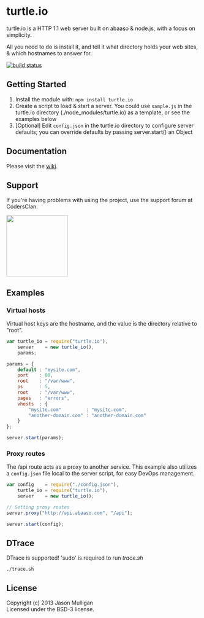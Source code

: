 # turtle.io

turtle.io is a HTTP 1.1 web server built on abaaso & node.js, with a focus on simplicity.

All you need to do is install it, and tell it what directory holds your web sites, & which hostnames to answer for.

[![build status](https://secure.travis-ci.org/avoidwork/turtle.io.png)](http://travis-ci.org/avoidwork/turtle.io)

## Getting Started

1. Install the module with: `npm install turtle.io`
2. Create a script to load & start a server. You could use `sample.js` in the turtle.io directory (./node_modules/turtle.io) as a template, or see the examples below
3. [Optional] Edit `config.json` in the turtle.io directory to configure server defaults; you can override defaults by passing server.start() an Object

## Documentation

Please visit the [wiki](https://github.com/avoidwork/turtle.io/wiki).

## Support

If you're having problems with using the project, use the support forum at CodersClan.

<a href="http://codersclan.net/forum/index.php?repo_id=12"><img src="http://www.codersclan.net/graphics/getSupport_blue_big.png" width="160"></a>

## Examples

### Virtual hosts

Virtual host keys are the hostname, and the value is the directory relative to "root".

```javascript
var turtle_io = require("turtle.io"),
    server    = new turtle_io(),
    params;

params = {
	default : "mysite.com",
	port    : 80,
	root    : "/var/www",
	ps      : 5,
	root    : "/var/www",
	pages   : "errors",
	vhosts  : {
		"mysite.com"         : "mysite.com",
		"another-domain.com" : "another-domain.com"
	}
};

server.start(params);
```

### Proxy routes

The /api route acts as a proxy to another service. This example also utilizes a `config.json` file local to the server script, for easy DevOps management.

```javascript
var config    = require("./config.json"),
    turtle_io = require("turtle.io"),
    server    = new turtle_io();

// Setting proxy routes
server.proxy("http://api.abaaso.com", "/api");

server.start(config);
```

## DTrace

DTrace is supported! 'sudo' is required to run _trace.sh_

```console
./trace.sh
```

## License
Copyright (c) 2013 Jason Mulligan  
Licensed under the BSD-3 license.